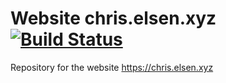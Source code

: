 # Website chris.elsen.xyz [![Build Status](https://travis-ci.org/chriselsen/chris.elsen.xyz.svg?branch=master)](https://travis-ci.org/chriselsen/chris.elsen.xyz)

Repository for the website https://chris.elsen.xyz
